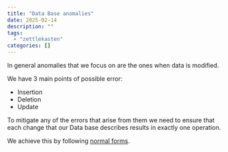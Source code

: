 ```yaml
---
title: "Data Base anomalies"
date: 2025-02-14
description: ""
tags: 
  - "zettlekasten"
categories: []
---
```


In general anomalies that we focus on are the ones when data is modified. 

We have 3 main points of possible error:

 - Insertion 
 - Deletion
 - Update

To mitigate any of the errors that arise from them we need to ensure that each change that our Data base describes results in exactly one operation. 

We achieve this by following [normal forms](Normalization%20in%20Data%20Bases.md#Normal%20Forms%20rules).
